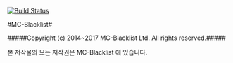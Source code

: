 [![Build Status](https://travis-ci.org/horyu1234/MC-Blacklist.svg?branch=master)](https://travis-ci.org/horyu1234/MC-Blacklist)

#MC-Blacklist#

#####Copyright (c) 2014~2017 MC-Blacklist Ltd. All rights reserved.#####

본 저작물의 모든 저작권은 MC-Blacklist 에 있습니다.
